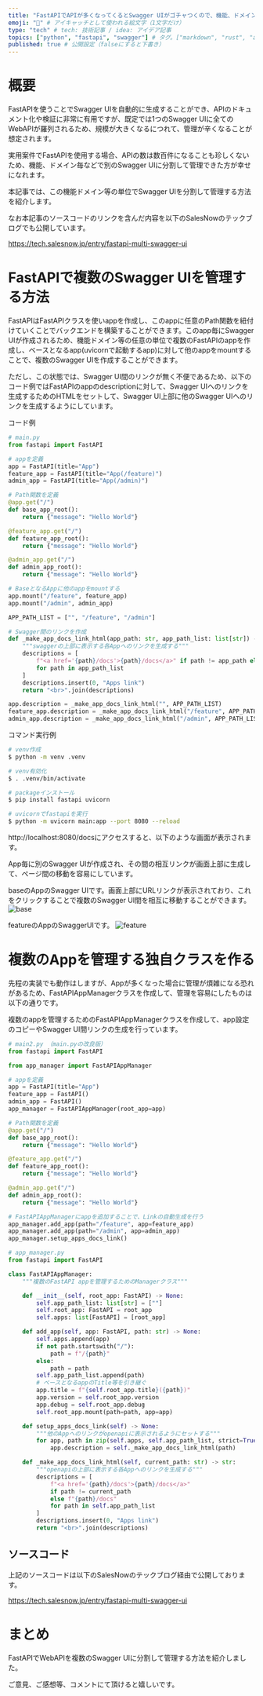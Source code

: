```yaml
---
title: "FastAPIでAPIが多くなってくるとSwagger UIがゴチャつくので、機能、ドメイン毎に別々のSwagger UIに分割する方法" # 記事のタイトル
emoji: "🐍" # アイキャッチとして使われる絵文字（1文字だけ）
type: "tech" # tech: 技術記事 / idea: アイデア記事
topics: ["python", "fastapi", "swagger"] # タグ。["markdown", "rust", "aws"]のように指定する
published: true # 公開設定（falseにすると下書き）
---
```



# 概要

FastAPIを使うことでSwagger UIを自動的に生成することができ、APIのドキュメント化や検証に非常に有用ですが、既定では1つのSwagger UIに全てのWebAPIが羅列されるため、規模が大きくなるにつれて、管理が辛くなることが想定されます。

実用案件でFastAPIを使用する場合、APIの数は数百件になることも珍しくないため、機能、ドメイン毎などで別のSwagger UIに分割して管理できた方が幸せになれます。

本記事では、この機能ドメイン等の単位でSwagger UIを分割して管理する方法を紹介します。

なお本記事のソースコードのリンクを含んだ内容を以下のSalesNowのテックブログでも公開しています。

https://tech.salesnow.jp/entry/fastapi-multi-swagger-ui

# FastAPIで複数のSwagger UIを管理する方法

FastAPIはFastAPIクラスを使いappを作成し、このappに任意のPath関数を紐付けていくことでバックエンドを構築することができます。このapp毎にSwagger UIが作成されるため、機能ドメイン等の任意の単位で複数のFastAPIのappを作成し、ベースとなるapp(uvicornで起動するapp)に対して他のappをmountすることで、複数のSwagger UIを作成することができます。

ただし、この状態では、Swagger UI間のリンクが無く不便であるため、以下のコード例ではFastAPIのappのdescriptionに対して、Swagger UIへのリンクを生成するためのHTMLをセットして、Swagger UI上部に他のSwagger UIへのリンクを生成するようにしています。

コード例

```python
# main.py
from fastapi import FastAPI

# appを定義
app = FastAPI(title="App")
feature_app = FastAPI(title="App(/feature)")
admin_app = FastAPI(title="App(/admin)")

# Path関数を定義
@app.get("/")
def base_app_root():
    return {"message": "Hello World"}

@feature_app.get("/")
def feature_app_root():
    return {"message": "Hello World"}

@admin_app.get("/")
def admin_app_root():
    return {"message": "Hello World"}

# BaseとなるAppに他のappをmountする
app.mount("/feature", feature_app)
app.mount("/admin", admin_app)

APP_PATH_LIST = ["", "/feature", "/admin"]

# Swagger間のリンクを作成
def _make_app_docs_link_html(app_path: str, app_path_list: list[str]) -> str:
    """swaggerの上部に表示する各Appへのリンクを生成する"""
    descriptions = [
        f"<a href='{path}/docs'>{path}/docs</a>" if path != app_path else f"{path}/docs"
        for path in app_path_list
    ]
    descriptions.insert(0, "Apps link")
    return "<br>".join(descriptions)

app.description = _make_app_docs_link_html("", APP_PATH_LIST)
feature_app.description = _make_app_docs_link_html("/feature", APP_PATH_LIST)
admin_app.description = _make_app_docs_link_html("/admin", APP_PATH_LIST)
```

コマンド実行例

```bash
# venv作成
$ python -m venv .venv

# venv有効化
$ . .venv/bin/activate

# packageインストール
$ pip install fastapi uvicorn

# uvicornでfastapiを実行
$ python -m uvicorn main:app --port 8080 --reload
```

http://localhost:8080/docsにアクセスすると、以下のような画面が表示されます。

App毎に別のSwagger UIが作成され、その間の相互リンクが画面上部に生成して、ページ間の移動を容易にしています。

baseのAppのSwagger UIです。画面上部にURLリンクが表示されており、これをクリックすることで複数のSwagger UI間を相互に移動することができます。
![base](/images/swagger_base.png)

featureのAppのSwaggerUIです。
![feature](/images/swagger_feature.png)

# 複数のAppを管理する独自クラスを作る

先程の実装でも動作はしますが、Appが多くなった場合に管理が煩雑になる恐れがあるため、FastAPIAppManagerクラスを作成して、管理を容易にしたものは以下の通りです。

複数のappを管理するためのFastAPIAppManagerクラスを作成して、app設定のコピーやSwagger UI間リンクの生成を行っています。

```python
# main2.py （main.pyの改良版）
from fastapi import FastAPI

from app_manager import FastAPIAppManager

# appを定義
app = FastAPI(title="App")
feature_app = FastAPI()
admin_app = FastAPI()
app_manager = FastAPIAppManager(root_app=app)

# Path関数を定義
@app.get("/")
def base_app_root():
    return {"message": "Hello World"}

@feature_app.get("/")
def feature_app_root():
    return {"message": "Hello World"}

@admin_app.get("/")
def admin_app_root():
    return {"message": "Hello World"}

# FastAPIAppManagerにappを追加することで、Linkの自動生成を行う
app_manager.add_app(path="/feature", app=feature_app)
app_manager.add_app(path="/admin", app=admin_app)
app_manager.setup_apps_docs_link()
```

```python
# app_manager.py
from fastapi import FastAPI

class FastAPIAppManager:
    """複数のFastAPI appを管理するためのManagerクラス"""

    def __init__(self, root_app: FastAPI) -> None:
        self.app_path_list: list[str] = [""]
        self.root_app: FastAPI = root_app
        self.apps: list[FastAPI] = [root_app]

    def add_app(self, app: FastAPI, path: str) -> None:
        self.apps.append(app)
        if not path.startswith("/"):
            path = f"/{path}"
        else:
            path = path
        self.app_path_list.append(path)
        # ベースとなるappのTitle等を引き継ぐ
        app.title = f"{self.root_app.title}({path})"
        app.version = self.root_app.version
        app.debug = self.root_app.debug
        self.root_app.mount(path=path, app=app)

    def setup_apps_docs_link(self) -> None:
        """他のAppへのリンクがopenapiに表示されるようにセットする"""
        for app, path in zip(self.apps, self.app_path_list, strict=True):
            app.description = self._make_app_docs_link_html(path)

    def _make_app_docs_link_html(self, current_path: str) -> str:
        """openapiの上部に表示する各Appへのリンクを生成する"""
        descriptions = [
            f"<a href='{path}/docs'>{path}/docs</a>"
            if path != current_path
            else f"{path}/docs"
            for path in self.app_path_list
        ]
        descriptions.insert(0, "Apps link")
        return "<br>".join(descriptions)
```

## ソースコード

上記のソースコードは以下のSalesNowのテックブログ経由で公開しております。

https://tech.salesnow.jp/entry/fastapi-multi-swagger-ui


# まとめ

FastAPIでWebAPIを複数のSwagger UIに分割して管理する方法を紹介しました。

ご意見、ご感想等、コメントにて頂けると嬉しいです。

